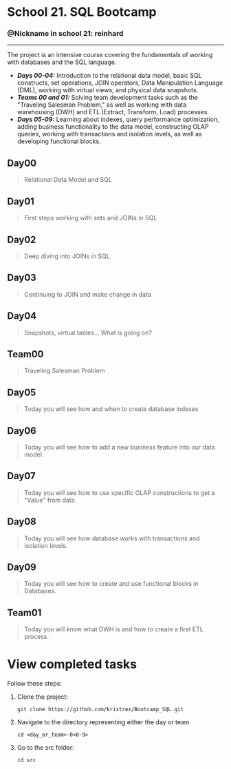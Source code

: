 # School 21. SQL Bootcamp

### @Nickname in school 21: reinhard


---
The project is an intensive course covering the fundamentals of working with databases and the SQL language.

- ***Days 00-04:*** Introduction to the relational data model, basic SQL constructs, set operations, JOIN operators, Data Manipulation Language (DML), working with virtual views, and physical data snapshots.
- ***Teams 00 and 01:*** Solving team development tasks such as the "Traveling Salesman Problem," as well as working with data warehousing (DWH) and ETL (Extract, Transform, Load) processes.
- ***Days 05-09:*** Learning about indexes, query performance optimization, adding business functionality to the data model, constructing OLAP queries, working with transactions and isolation levels, as well as developing functional blocks.

## Day00
> Relational Data Model and SQL

## Day01
> First steps working with sets and JOINs in SQL

## Day02
> Deep diving into JOINs in SQL

## Day03
> Continuing to JOIN and make change in data

## Day04
> Snapshots, virtual tables… What is going on?

## Team00
> Traveling Salesman Problem

## Day05
> Today you will see how and when to create database indexes

## Day06
> Today you will see how to add a new business feature into our data model.

## Day07
> Today you will see how to use specific OLAP constructions to get a "Value" from data.

## Day08
> Today you will see how database works with transactions and isolation levels.

## Day09
> Today you will see how to create and use functional blocks in Databases.

## Team01
> Today you will know what DWH is and how to create a first ETL process.

# View completed tasks
Follow these steps:
1. Clone the project:
   ```
   git clone https://github.com/kristrex/Bootcamp_SQL.git
   ```
   
2. Navigate to the directory representing either the day or team
   ```
   cd <day_or_team>-0<0-9>
   ```

3. Go to the src folder:
   ```
   cd src
   ```
